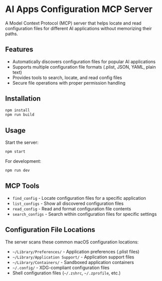 # AI Apps Configuration MCP Server

A Model Context Protocol (MCP) server that helps locate and read configuration files for different AI applications without memorizing their paths.

## Features

- Automatically discovers configuration files for popular AI applications
- Supports multiple configuration file formats (.plist, JSON, YAML, plain text)
- Provides tools to search, locate, and read config files
- Secure file operations with proper permission handling

## Installation

```bash
npm install
npm run build
```

## Usage

Start the server:
```bash
npm start
```

For development:
```bash
npm run dev
```

## MCP Tools

- `find_config` - Locate configuration files for a specific application
- `list_configs` - Show all discovered configuration files
- `read_config` - Read and format configuration file contents
- `search_configs` - Search within configuration files for specific settings

## Configuration File Locations

The server scans these common macOS configuration locations:
- `~/Library/Preferences/` - Application preferences (.plist files)
- `~/Library/Application Support/` - Application support files
- `~/Library/Containers/` - Sandboxed application containers
- `~/.config/` - XDG-compliant configuration files
- Shell configuration files (`~/.zshrc`, `~/.zprofile`, etc.)